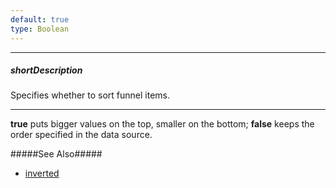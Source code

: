 ```yaml
---
default: true
type: Boolean
---
```

---
##### shortDescription
Specifies whether to sort funnel items.

---
**true** puts bigger values on the top, smaller on the bottom; **false** keeps the order specified in the data source.

#####See Also#####
- [inverted](/api-reference/20%20Data%20Visualization%20Widgets/dxFunnel/1%20Configuration/inverted.md '/Documentation/ApiReference/Data_Visualization_Widgets/dxFunnel/Configuration/#inverted')